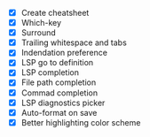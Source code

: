 - [X] Create cheatsheet
- [X] Which-key
- [X] Surround
- [X] Trailing whitespace and tabs
- [X] Indendation preference
- [X] LSP go to definition
- [X] LSP completion
- [X] File path completion
- [X] Commad completion
- [X] LSP diagnostics picker
- [X] Auto-format on save
- [X] Better highlighting color scheme
